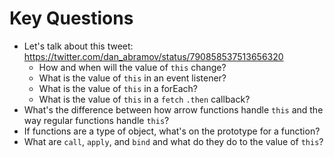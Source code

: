 # Key Questions
* Let's talk about this tweet: https://twitter.com/dan_abramov/status/790858537513656320
  * How and when will the value of `this` change?
  * What is the value of `this` in an event listener?
  * What is the value of `this` in a forEach?
  * What is the value of `this` in a `fetch` `.then` callback?
* What's the difference between how arrow functions handle `this` and the way regular functions handle `this`?
* If functions are a type of object, what's on the prototype for a function?
* What are `call`, `apply`, and `bind` and what do they do to the value of `this`?

